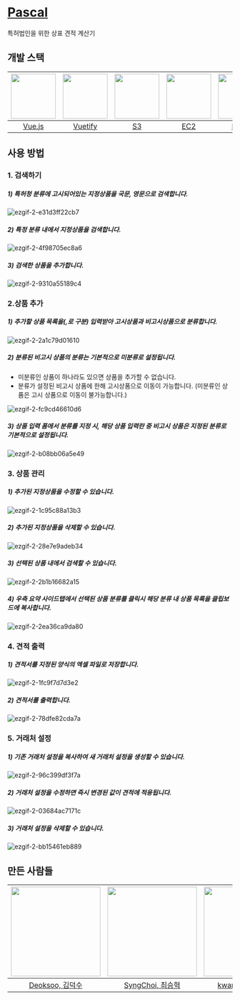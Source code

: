 # [Pascal](http://pascal.kiworkshop.s3-website.ap-northeast-2.amazonaws.com/)
특허법인을 위한 상표 견적 계산기



## 개발 스택

| <img src="https://vuejs.org/images/logo.png" width=100/> | <img src="https://cdn.vuetifyjs.com/images/logos/v-alt.svg" width=100/> | <img src="https://cdn.worldvectorlogo.com/logos/aws-s3.svg" width=100/> | <img src="http://www1.amazonian.io/wp-content/uploads/2016/07/Compute_AmazonEC2.200px.png" width=100/> | <img src="http://1selfsolutions.com/wp-content/uploads/2018/07/flask-preview-400.jpg" width=100/> | <img src="https://d2eip9sf3oo6c2.cloudfront.net/tags/images/000/001/121/thumb/elastic-elasticsearch.png" width=100/> |
| :------------------------------------------------------: | :----------------------------------------------------------: | :----------------------------------------------------------: | :----------------------------------------------------------: | :----------------------------------------------------------: | :----------------------------------------------------------: |
|               [Vue.js](https://vuejs.org/)               |               [Vuetify](https://vuetifyjs.com)               |             [S3](https://aws.amazon.com/ko/s3/)              |            [EC2](https://aws.amazon.com/ko/ec2/)             |               [Flask](http://flask.pocoo.org/)               | [Elasticsearch](https://www.elastic.co/products/elasticsearch) |



## 사용 방법

### 1. 검색하기

##### 1) 특허청 분류에 고시되어있는 지정상품을 국문, 영문으로 검색합니다.

![ezgif-2-e31d3ff22cb7](https://user-images.githubusercontent.com/12382114/50447324-ae285c80-095d-11e9-9433-b8152483b673.gif)

##### 2) 특정 분류 내에서 지정상품을 검색합니다.

![ezgif-2-4f98705ec8a6](https://user-images.githubusercontent.com/12382114/50447350-da43dd80-095d-11e9-9675-e32b129b05a9.gif)

##### 3) 검색한 상품을 추가합니다.

![ezgif-2-9310a55189c4](https://user-images.githubusercontent.com/12382114/50447373-03fd0480-095e-11e9-96da-40e3af97300f.gif)



### 2.상품 추가

##### 1) 추가할 상품 목록을(,로 구분) 입력받아 고시상품과 비고시상품으로 분류합니다.

![ezgif-2-2a1c79d01610](https://user-images.githubusercontent.com/12382114/50447573-78847300-095f-11e9-8dc3-03621e8382a6.gif)

##### 2) 분류된 비고시 상품의 분류는 기본적으로 미분류로 설정됩니다.

- 미분류인 상품이 하나라도 있으면 상품을 추가할 수 없습니다.
- 분류가 설정된 비고시 상품에 한해 고시상품으로 이동이 가능합니다.
  (미분류인 상품은 고시 상품으로 이동이 불가능합니다.)

![ezgif-2-fc9cd46610d6](https://user-images.githubusercontent.com/12382114/50447575-79b5a000-095f-11e9-8a98-550cd1040f9a.gif)

##### 3) 상품 입력 폼에서 분류를 지정 시, 해당 상품 입력란 중 비고시 상품은 지정된 분류로 기본적으로 설정됩니다.

![ezgif-2-b08bb06a5e49](https://user-images.githubusercontent.com/12382114/50447576-7ae6cd00-095f-11e9-8cff-531ac9ff5cdb.gif)

### 3. 상품 관리

##### 1) 추가된 지정상품을 수정할 수 있습니다.

![ezgif-2-1c95c88a13b3](https://user-images.githubusercontent.com/12382114/50448494-02830a80-0965-11e9-8ef7-7103eef0663d.gif)

##### 2) 추가된 지정상품을 삭제할 수 있습니다.

![ezgif-2-28e7e9adeb34](https://user-images.githubusercontent.com/12382114/50448599-7de4bc00-0965-11e9-8dab-c12834f6801a.gif)

##### 3) 선택된 상품 내에서 검색할 수 있습니다.

![ezgif-2-2b1b16682a15](https://user-images.githubusercontent.com/12382114/50448943-76261700-0967-11e9-9359-60035b49dc60.gif)

##### 4) 우측 요약 사이드탭에서 선택된 상품 분류를 클릭시 해당 분류 내 상품 목록을 클립보드에 복사합니다.

![ezgif-2-2ea36ca9da80](https://user-images.githubusercontent.com/12382114/50448811-9c978280-0966-11e9-93a4-b0bd6eb0989d.gif)



### 4. 견적 출력

##### 1) 견적서를 지정된 양식의 엑셀 파일로 저장합니다.

![ezgif-2-1fc9f7d7d3e2](https://user-images.githubusercontent.com/12382114/50449148-ade18e80-0968-11e9-8970-a253a675ee49.gif)

##### 2) 견적서를 출력합니다.

![ezgif-2-78dfe82cda7a](https://user-images.githubusercontent.com/12382114/50449042-06645c00-0968-11e9-853f-6651ff8b784d.gif)



### 5. 거래처 설정

##### 1) 기존 거래처 설정을 복사하여 새 거래처 설정을 생성할 수 있습니다.

![ezgif-2-96c399df3f7a](https://user-images.githubusercontent.com/12382114/50449485-06b22680-096b-11e9-92a8-d8291fcbdbe9.gif)

##### 2) 거래처 설정을 수정하면 즉시 변경된 값이 견적에 적용됩니다.

![ezgif-2-03684ac7171c](https://user-images.githubusercontent.com/12382114/50449556-7aecca00-096b-11e9-8e13-07008d9c81d4.gif)

##### 3) 거래처 설정을 삭제할 수 있습니다.

![ezgif-2-bb15461eb889](https://user-images.githubusercontent.com/12382114/50449783-e1261c80-096c-11e9-9a63-6f317c1bafe8.gif) 

##  만든 사람들

| <img src="https://avatars1.githubusercontent.com/u/38533611?s=460&v=4" width=200/> | <img src="https://avatars1.githubusercontent.com/u/36656184?s=460&v=4" width=200/> | <img src="https://avatars1.githubusercontent.com/u/12382114?s=460&v=4" width=200/> |
| :----------------------------------------------------------: | :----------------------------------------------------------: | :----------------------------------------------------------: |
|        [Deoksoo, 김덕수](https://github.com/Deocksoo)        |       [SyngChoi, 최승혁](https://github.com/SyngChoi)        |     [kwangilcho, 조광일](https://github.com/kwangilcho)      |


